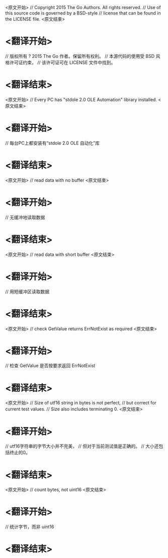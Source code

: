 
<原文开始>
// Copyright 2015 The Go Authors. All rights reserved.
// Use of this source code is governed by a BSD-style
// license that can be found in the LICENSE file.
<原文结束>

# <翻译开始>
// 版权所有 ? 2015 The Go 作者。保留所有权利。
// 本源代码的使用受 BSD 风格许可证约束，
// 该许可证可在 LICENSE 文件中找到。
# <翻译结束>


<原文开始>
// Every PC has "stdole 2.0 OLE Automation" library installed.
<原文结束>

# <翻译开始>
// 每台PC上都安装有“stdole 2.0 OLE 自动化”库
# <翻译结束>


<原文开始>
// read data with no buffer
<原文结束>

# <翻译开始>
// 无缓冲地读取数据
# <翻译结束>


<原文开始>
// read data with short buffer
<原文结束>

# <翻译开始>
// 用短缓冲区读取数据
# <翻译结束>


<原文开始>
// check GetValue returns ErrNotExist as required
<原文结束>

# <翻译开始>
// 检查 GetValue 是否按要求返回 ErrNotExist
# <翻译结束>


<原文开始>
				// Size of utf16 string in bytes is not perfect,
				// but correct for current test values.
				// Size also includes terminating 0.
<原文结束>

# <翻译开始>
// utf16字符串的字节大小并不完美，
// 但对于当前测试值是正确的。
// 大小还包括终止的0。
# <翻译结束>


<原文开始>
// count bytes, not uint16
<原文结束>

# <翻译开始>
// 统计字节，而非 uint16
# <翻译结束>

